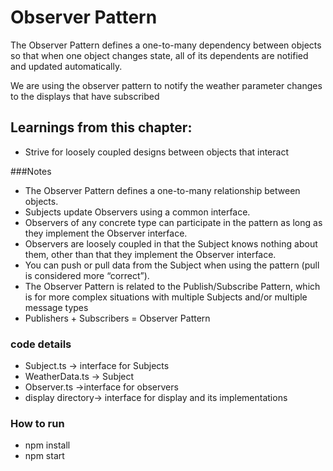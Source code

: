 # Observer Pattern
The Observer Pattern defines a one-to-many dependency between objects so that when one object changes state, all of its dependents are notified and updated automatically. 

We are using the observer pattern to notify the weather parameter changes to the displays that have subscribed

## Learnings from this chapter:

* Strive for loosely coupled designs between objects that interact

###Notes
- The Observer Pattern defines a one-to-many relationship between objects.
- Subjects update Observers using a common interface.
- Observers of any concrete type can participate in the pattern as long as they implement the Observer interface.
- Observers are loosely coupled in that the Subject knows nothing about them, other than that they implement the Observer interface.
- You can push or pull data from the Subject when using the pattern (pull is considered more “correct”).
- The Observer Pattern is related to the Publish/Subscribe Pattern, which is for more complex situations with multiple Subjects and/or multiple message types
- Publishers + Subscribers = Observer Pattern

### code details
- Subject.ts -> interface for Subjects
- WeatherData.ts -> Subject
- Observer.ts ->interface for observers
- display directory-> interface for display and its implementations

### How to run
- npm install
- npm start
